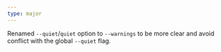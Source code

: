 ```yaml
---
type: major
---
```


Renamed `--quiet`/`quiet` option to `--warnings` to be more clear and avoid conflict with the global `--quiet` flag.

